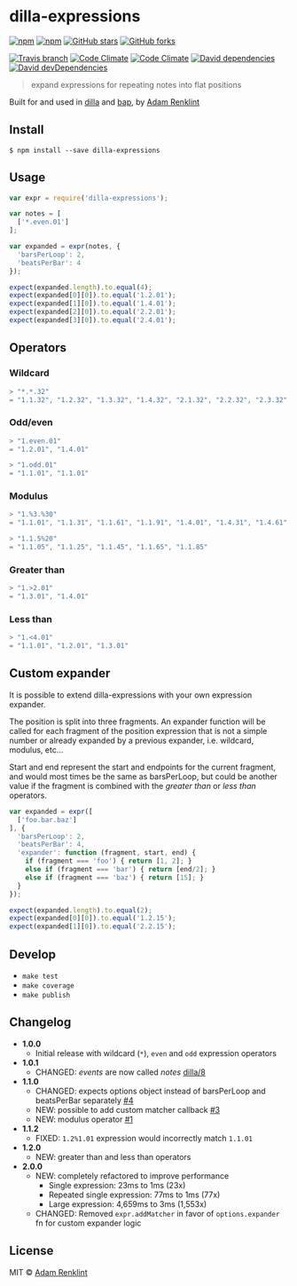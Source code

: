 # dilla-expressions

[![npm](https://img.shields.io/npm/v/dilla-expressions.svg?style=flat-square)](https://www.npmjs.com/package/dilla-expressions) [![npm](https://img.shields.io/npm/dm/dilla-expressions.svg?style=flat-square)](https://www.npmjs.com/package/dilla-expressions) [![GitHub stars](https://img.shields.io/github/stars/adamrenklint/dilla-expressions.svg?style=flat-square)](https://github.com/adamrenklint/dilla-expressions/stargazers) [![GitHub forks](https://img.shields.io/github/forks/adamrenklint/dilla-expressions.svg?style=flat-square)](https://github.com/adamrenklint/dilla-expressions/network)

[![Travis branch](https://img.shields.io/travis/adamrenklint/dilla-expressions.svg?style=flat-square)](https://travis-ci.org/adamrenklint/dilla-expressions) [![Code Climate](https://img.shields.io/codeclimate/github/adamrenklint/dilla-expressions.svg?style=flat-square)](https://codeclimate.com/github/adamrenklint/dilla-expressions) [![Code Climate](https://img.shields.io/codeclimate/coverage/github/adamrenklint/dilla-expressions.svg?style=flat-square)](https://codeclimate.com/github/adamrenklint/dilla-expressions) [![David dependencies](https://img.shields.io/david/adamrenklint/dilla-expressions.svg?style=flat-square)](https://david-dm.org/adamrenklint/dilla-expressions) [![David devDependencies](https://img.shields.io/david/dev/adamrenklint/dilla-expressions.svg?style=flat-square)](https://david-dm.org/adamrenklint/dilla-expressions#info=devDependencies)

> expand expressions for repeating notes into flat positions

Built for and used in [dilla](https://github.com/adamrenklint/dilla) and [bap](http://bapjs.org), by [Adam Renklint](http://adamrenklint.com)

## Install

```
$ npm install --save dilla-expressions
```

## Usage

```javascript
var expr = require('dilla-expressions');

var notes = [
  ['*.even.01']
];

var expanded = expr(notes, {
  'barsPerLoop': 2,
  'beatsPerBar': 4
});

expect(expanded.length).to.equal(4);
expect(expanded[0][0]).to.equal('1.2.01');
expect(expanded[1][0]).to.equal('1.4.01');
expect(expanded[2][0]).to.equal('2.2.01');
expect(expanded[3][0]).to.equal('2.4.01');
```

## Operators

### Wildcard

```js
> "*.*.32"
= "1.1.32", "1.2.32", "1.3.32", "1.4.32", "2.1.32", "2.2.32", "2.3.32", "2.4.32"
```

### Odd/even

```js
> "1.even.01"
= "1.2.01", "1.4.01"

> "1.odd.01"
= "1.1.01", "1.1.01"
```

### Modulus

```js
> "1.%3.%30"
= "1.1.01", "1.1.31", "1.1.61", "1.1.91", "1.4.01", "1.4.31", "1.4.61", "1.4.91"

> "1.1.5%20"
= "1.1.05", "1.1.25", "1.1.45", "1.1.65", "1.1.85"
```

### Greater than

```js
> "1.>2.01"
= "1.3.01", "1.4.01"
```

### Less than

```js
> "1.<4.01"
= "1.1.01", "1.2.01", "1.3.01"
```

## Custom expander

It is possible to extend dilla-expressions with your own expression expander.

The position is split into three fragments. An expander function will be called for each fragment of the position expression that is not a simple number or already expanded by a previous expander, i.e. wildcard, modulus, etc...

Start and end represent the start and endpoints for the current fragment, and would most times be the same as barsPerLoop, but could be another value if the fragment is combined with the *greater than* or *less than* operators.

```js
var expanded = expr([
  ['foo.bar.baz']
], {
  'barsPerLoop': 2,
  'beatsPerBar': 4,
  'expander': function (fragment, start, end) {
    if (fragment === 'foo') { return [1, 2]; }
    else if (fragment === 'bar') { return [end/2]; }
    else if (fragment === 'baz') { return [15]; }
  }
});

expect(expanded.length).to.equal(2);
expect(expanded[0][0]).to.equal('1.2.15');
expect(expanded[1][0]).to.equal('2.2.15');
```

## Develop

- ```make test```
- ```make coverage```
- ```make publish```

## Changelog

- **1.0.0**
  - Initial release with wildcard (```*```), ```even``` and ```odd``` expression operators
- **1.0.1**
  - CHANGED: *events* are now called *notes* [dilla/8](https://github.com/adamrenklint/dilla/issues/8)
- **1.1.0**
  - CHANGED: expects options object instead of barsPerLoop and beatsPerBar separately [#4](https://github.com/adamrenklint/dilla-expressions/issues/4)
  - NEW: possible to add custom matcher callback [#3](https://github.com/adamrenklint/dilla-expressions/issues/3)
  - NEW: modulus operator [#1](https://github.com/adamrenklint/dilla-expressions/issues/1)
- **1.1.2**
  - FIXED: ```1.2%1.01``` expression would incorrectly match ```1.1.01```
- **1.2.0**
  - NEW: greater than and less than operators
- **2.0.0**
  - NEW: completely refactored to improve performance
    - Single expression: 23ms to 1ms (23x)
    - Repeated single expression: 77ms to 1ms (77x)
    - Large expression: 4,659ms to 3ms (1,553x)
  - CHANGED: Removed ```expr.addMatcher``` in favor of ```options.expander``` fn for custom expander logic

## License

MIT © [Adam Renklint](http://adamrenklint.com)
